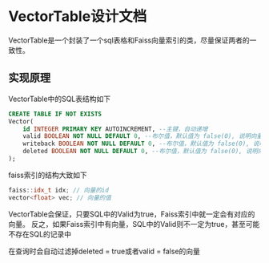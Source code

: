 ﻿# VectorTable设计文档
VectorTable是一个封装了一个sql表格和Faiss向量索引的类，尽量保证两者的一致性。

## 实现原理
VectorTable中的SQL表结构如下
``` SQL
CREATE TABLE IF NOT EXISTS
Vector(
    id INTEGER PRIMARY KEY AUTOINCREMENT, --主键，自动递增 
    valid BOOLEAN NOT NULL DEFAULT 0, --布尔值，默认值为 false(0), 说明向量是否已写入内存中的Faiss数据库 
    writeback BOOLEAN NOT NULL DEFAULT 0, --布尔值，默认值为 false(0), 说明向量是否已写入磁盘中的Faiss数据库
    deleted BOOLEAN NOT NULL DEFAULT 0, --布尔值，默认值为 false(0), 说明向量是否已删除
);
```

faiss索引的结构大致如下
``` cpp
faiss::idx_t idx; // 向量的id
vector<float> vec; // 向量的值
```

VectorTable会保证，只要SQL中的Valid为true，Faiss索引中就一定会有对应的向量。
反之，如果Faiss索引中有向量，SQL中的Valid则不一定为true，甚至可能不存在SQL的记录中

在查询时会自动过滤掉deleted = true或者valid = false的向量